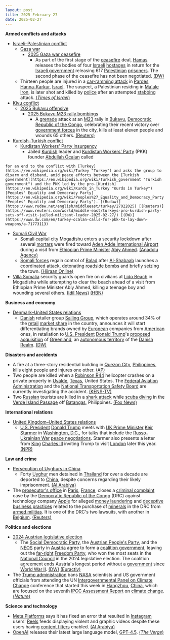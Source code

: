 ```yaml
---
layout: post
title: 2025 February 27
date: 2025-02-27
---
```



**Armed conflicts and attacks**

* [Israeli–Palestinian conflict](https://en.wikipedia.org/wiki/Israeli%E2%80%93Palestinian_conflict "Israeli–Palestinian conflict")
  + [Gaza war](https://en.wikipedia.org/wiki/Gaza_war "Gaza war")
    - [2025 Gaza war ceasefire](https://en.wikipedia.org/wiki/2025_Gaza_war_ceasefire "2025 Gaza war ceasefire")
      * As part of the first stage of the [ceasefire](https://en.wikipedia.org/wiki/Ceasefire "Ceasefire") deal, [Hamas](https://en.wikipedia.org/wiki/Hamas "Hamas") releases the bodies of four [Israeli](https://en.wikipedia.org/wiki/Israelis "Israelis") [hostages](https://en.wikipedia.org/wiki/Gaza_war_hostage_crisis "Gaza war hostage crisis") in return for the [Israeli government](https://en.wikipedia.org/wiki/Israeli_government "Israeli government") releasing 617 [Palestinian](https://en.wikipedia.org/wiki/Palestinians "Palestinians") [prisoners](https://en.wikipedia.org/wiki/Palestinian_prisoners_in_Israel "Palestinian prisoners in Israel"). The second phase of the ceasefire has not been negotiated. [(DW)](https://www.dw.com/en/final-swap-of-gaza-truce-deal-sees-return-of-4-dead-hostages/a-71767402)
  + Thirteen people are injured in a [car-ramming attack](https://en.wikipedia.org/wiki/Vehicle-ramming_attack "Vehicle-ramming attack") in [Pardes Hanna-Karkur](https://en.wikipedia.org/wiki/Pardes_Hanna-Karkur "Pardes Hanna-Karkur"), [Israel](https://en.wikipedia.org/wiki/Israel "Israel"). The suspect, a Palestinian residing in [Ma'ale Iron](https://en.wikipedia.org/wiki/Ma%27ale_Iron "Ma'ale Iron"), is later shot and killed by [police](https://en.wikipedia.org/wiki/Israel_Police "Israel Police") after an attempted [stabbing](https://en.wikipedia.org/wiki/Stabbing "Stabbing") attack. [(*Times of Israel*)](https://www.timesofisrael.com/teen-in-critical-condition-after-terror-suspect-plows-car-into-bus-stop-injuring-13/)
* [Kivu conflict](https://en.wikipedia.org/wiki/Kivu_conflict "Kivu conflict")
  + [2025 Bukavu offensive](https://en.wikipedia.org/wiki/2025_Bukavu_offensive "2025 Bukavu offensive")
    - [2025 Bukavu M23 rally bombings](https://en.wikipedia.org/wiki/2025_Bukavu_M23_rally_bombings "2025 Bukavu M23 rally bombings")
      * A [grenade](https://en.wikipedia.org/wiki/Grenade "Grenade") attack at an [M23](https://en.wikipedia.org/wiki/March_23_Movement "March 23 Movement") rally in [Bukavu](https://en.wikipedia.org/wiki/Bukavu "Bukavu"), [Democratic Republic of the Congo](https://en.wikipedia.org/wiki/Democratic_Republic_of_the_Congo "Democratic Republic of the Congo"), celebrating their recent victory over [government forces](https://en.wikipedia.org/wiki/Armed_Forces_of_the_Democratic_Republic_of_the_Congo "Armed Forces of the Democratic Republic of the Congo") in the city, kills at least eleven people and wounds 65 others. [(Reuters)](https://www.reuters.com/world/africa/blasts-m23-rally-eastern-congo-kill-11-wound-65-rebel-leader-says-2025-02-27/)
* [Kurdish–Turkish conflict](https://en.wikipedia.org/wiki/Kurdish%E2%80%93Turkish_conflict "Kurdish–Turkish conflict")
  + [Kurdistan Workers' Party insurgency](https://en.wikipedia.org/wiki/Kurdistan_Workers%27_Party_insurgency "Kurdistan Workers' Party insurgency")
    - Jailed [Kurdish](https://en.wikipedia.org/wiki/Kurds "Kurds") leader and [Kurdistan Workers' Party](https://en.wikipedia.org/wiki/Kurdistan_Workers%27_Party "Kurdistan Workers' Party") (PKK) founder [Abdullah Öcalan](https://en.wikipedia.org/wiki/Abdullah_%C3%96calan "Abdullah Öcalan") called

```
for an end to the conflict with [Turkey](https://en.wikipedia.org/wiki/Turkey "Turkey") and asks the group to disarm and disband, amid peace efforts between the [Turkish government](https://en.wikipedia.org/wiki/Turkish_government "Turkish government") and the PKK led by the pro-[Kurdish](https://en.wikipedia.org/wiki/Kurds_in_Turkey "Kurds in Turkey") [Peoples' Equality and Democracy Party](https://en.wikipedia.org/wiki/Peoples%27_Equality_and_Democracy_Party "Peoples' Equality and Democracy Party"). [(Rudaw)](https://www.rudaw.net/english/middleeast/turkey/27022025) [(Reuters)](https://www.reuters.com/world/middle-east/turkeys-pro-kurdish-party-sets-off-visit-jailed-militant-leader-2025-02-27/) [(DW)](https://www.dw.com/en/turkey-ocalan-calls-for-pkk-to-lay-down-weapons/a-71773113)

```

* [Somali Civil War](https://en.wikipedia.org/wiki/Somali_Civil_War_%282009%E2%80%93present%29 "Somali Civil War (2009–present)")
  + [Somali](https://en.wikipedia.org/wiki/Somalia "Somalia") capital city [Mogadishu](https://en.wikipedia.org/wiki/Mogadishu "Mogadishu") enters a security lockdown after several [mortars](https://en.wikipedia.org/wiki/Mortar_%28weapon%29 "Mortar (weapon)") were fired toward [Aden Adde International Airport](https://en.wikipedia.org/wiki/Aden_Adde_International_Airport "Aden Adde International Airport") during a visit from [Ethiopian Prime Minister](https://en.wikipedia.org/wiki/Prime_Minister_of_Ethiopia "Prime Minister of Ethiopia") [Abiy Ahmed](https://en.wikipedia.org/wiki/Abiy_Ahmed "Abiy Ahmed"). [(Anadolu Agency)](http://v.aa.com.tr/3494950)
  + [Somali forces](https://en.wikipedia.org/wiki/Somali_National_Army "Somali National Army") regain control of [Balad](https://en.wikipedia.org/wiki/Balad%2C_Somalia "Balad, Somalia") after [Al-Shabaab](https://en.wikipedia.org/wiki/Al-Shabaab_%28militant_group%29 "Al-Shabaab (militant group)") launches a coordinated attack, detonating [roadside bombs](https://en.wikipedia.org/wiki/Improvised_explosive_device "Improvised explosive device") and briefly seizing the town. [(Hiiraan Online)](https://www.hiiraan.com/news4/2025/Feb/200443/somali_forces_regain_control_of_bal_ad_after_deadly_al_shabaab_attack.aspx)
* [Villa Somalia](https://en.wikipedia.org/wiki/Villa_Somalia "Villa Somalia") security guards open fire on civilians at [Lido Beach](https://en.wikipedia.org/wiki/Lido_Beach%2C_Mogadishu "Lido Beach, Mogadishu") in Mogadishu while attempting to clear the beach ahead of a visit from Ethiopian Prime Minister Abiy Ahmed, killing a teenage boy and wounding several others. [(Idil News)](https://www.idilnews.com/teenager-shot-dead-as-somali-security-forces-clear-beach-for-ethiopian-pms-visit/) [(HBN)](https://hbnonlinetv.com/khasaare-dhimasho-oo-ka-dhashay-rasaas-lagu-kala-ergayey-dad-shacab-ah-muqdisho/)

**Business and economy**

* [Denmark–United States relations](https://en.wikipedia.org/wiki/Denmark%E2%80%93United_States_relations "Denmark–United States relations")
  + [Danish](https://en.wikipedia.org/wiki/Denmark "Denmark") retailer group [Salling Group](https://en.wikipedia.org/wiki/Salling_Group "Salling Group"), which operates around 34% of the [retail](https://en.wikipedia.org/wiki/Retail "Retail") [market share](https://en.wikipedia.org/wiki/Market_share "Market share") in the country, announces it will start differentiating brands owned by [European](https://en.wikipedia.org/wiki/European_Union "European Union") companies from [American](https://en.wikipedia.org/wiki/United_States "United States") ones, in retaliation to [U.S. President](https://en.wikipedia.org/wiki/United_States_President "United States President") [Donald Trump](https://en.wikipedia.org/wiki/Donald_Trump "Donald Trump")'s [proposed acquisition](https://en.wikipedia.org/wiki/Proposed_United_States_acquisition_of_Greenland "Proposed United States acquisition of Greenland") of [Greenland](https://en.wikipedia.org/wiki/Greenland "Greenland"), an [autonomous territory](https://en.wikipedia.org/wiki/Autonomous_territory "Autonomous territory") of the [Danish Realm](https://en.wikipedia.org/wiki/Danish_Realm "Danish Realm"). [(DW)](https://www.dw.com/en/danish-grocery-chain-to-distinguish-european-from-us-goods/a-71773488)

**Disasters and accidents**

* A fire at a three-story residential building in [Quezon City](https://en.wikipedia.org/wiki/Quezon_City "Quezon City"), [Philippines](https://en.wikipedia.org/wiki/Philippines "Philippines"), kills eight people and injures one other. [(AP)](https://apnews.com/article/philippines-deadly-building-fire-ee49c46908c2d074b5a229faf773b170)
* Two people are killed when a [Robinson R44](https://en.wikipedia.org/wiki/Robinson_R44 "Robinson R44") helicopter crashes on a private property in [Uvalde](https://en.wikipedia.org/wiki/Uvalde%2C_Texas "Uvalde, Texas"), [Texas](https://en.wikipedia.org/wiki/Texas "Texas"), United States. The [Federal Aviation Administration](https://en.wikipedia.org/wiki/Federal_Aviation_Administration "Federal Aviation Administration") and the [National Transportation Safety Board](https://en.wikipedia.org/wiki/National_Transportation_Safety_Board "National Transportation Safety Board") are currently investigating the accident. [(KENS-TV)](https://www.kens5.com/video/news/local/texas/latest-details-in-deadly-helicopter-crash-in-kinney-county/273-77d7fde6-3362-4432-a665-e7642e95ffbd)
* Two [Russian](https://en.wikipedia.org/wiki/Russians "Russians") tourists are killed in a [shark attack](https://en.wikipedia.org/wiki/Shark_attack "Shark attack") while [scuba diving](https://en.wikipedia.org/wiki/Scuba_diving "Scuba diving") in the [Verde Island Passage](https://en.wikipedia.org/wiki/Verde_Island_Passage "Verde Island Passage") off [Batangas](https://en.wikipedia.org/wiki/Batangas "Batangas"), Philippines. [(Fox News)](https://www.foxnews.com/world/philippines-shark-attack-2-tourists-killed-popular-diving-spot)

**International relations**

* [United Kingdom–United States relations](https://en.wikipedia.org/wiki/United_Kingdom%E2%80%93United_States_relations "United Kingdom–United States relations")
  + [U.S. President](https://en.wikipedia.org/wiki/President_of_the_United_States "President of the United States") [Donald Trump](https://en.wikipedia.org/wiki/Donald_Trump "Donald Trump") meets with [UK Prime Minister](https://en.wikipedia.org/wiki/Prime_Minister_of_the_United_Kingdom "Prime Minister of the United Kingdom") [Keir Starmer](https://en.wikipedia.org/wiki/Keir_Starmer "Keir Starmer") in [Washington, D.C.](https://en.wikipedia.org/wiki/Washington%2C_D.C. "Washington, D.C."), for talks that include the [Russo-Ukrainian War](https://en.wikipedia.org/wiki/Russo-Ukrainian_War "Russo-Ukrainian War") [peace negotiations](https://en.wikipedia.org/wiki/Peace_negotiations_in_the_Russian_invasion_of_Ukraine "Peace negotiations in the Russian invasion of Ukraine"). Starmer also presents a letter from [King](https://en.wikipedia.org/wiki/Monarchy_of_the_United_Kingdom "Monarchy of the United Kingdom") [Charles III](https://en.wikipedia.org/wiki/Charles_III "Charles III") inviting Trump to visit [London](https://en.wikipedia.org/wiki/London "London") later this year. [(NPR)](https://www.npr.org/2025/02/27/nx-s1-5310656/trump-keir-starmer-russia-ukraine)

**Law and crime**

* [Persecution of Uyghurs in China](https://en.wikipedia.org/wiki/Persecution_of_Uyghurs_in_China "Persecution of Uyghurs in China")
  + Forty [Uyghur](https://en.wikipedia.org/wiki/Uyghurs "Uyghurs") men detained in [Thailand](https://en.wikipedia.org/wiki/Thailand "Thailand") for over a decade are deported to [China](https://en.wikipedia.org/wiki/China "China"), despite concerns regarding their likely imprisonment. [(Al Arabiya)](https://english.alarabiya.net/News/world/2025/02/27/40-uyghur-men-detained-in-thailand-for-more-than-a-decade-have-been-deported-to-china)
* The [prosecutor's office](https://en.wikipedia.org/wiki/Tribunal_de_grande_instance_de_Paris "Tribunal de grande instance de Paris") in [Paris](https://en.wikipedia.org/wiki/Paris "Paris"), [France](https://en.wikipedia.org/wiki/France "France"), closes a [criminal complaint](https://en.wikipedia.org/wiki/Complaint "Complaint") case by the [Democratic Republic of the Congo](https://en.wikipedia.org/wiki/Democratic_Republic_of_the_Congo "Democratic Republic of the Congo") (DRC) against technology company [Apple](https://en.wikipedia.org/wiki/Apple_%28company%29 "Apple (company)") for alleged [money laundering](https://en.wikipedia.org/wiki/Money_laundering "Money laundering") and [deceptive business practices](https://en.wikipedia.org/wiki/Unfair_business_practices "Unfair business practices") related to the purchase of [minerals](https://en.wikipedia.org/wiki/Illegal_mining "Illegal mining") in the DRC from [armed militias](https://en.wikipedia.org/wiki/List_of_armed_groups_in_the_Democratic_Republic_of_the_Congo "List of armed groups in the Democratic Republic of the Congo"). It is one of the DRC's two lawsuits, with another in [Belgium](https://en.wikipedia.org/wiki/Belgium "Belgium"). [(Reuters)](https://www.reuters.com/technology/paris-prosecutor-closes-case-against-apple-over-congo-minerals-document-2025-02-27/)

**Politics and elections**

* [2024 Austrian legislative election](https://en.wikipedia.org/wiki/2024_Austrian_legislative_election "2024 Austrian legislative election")
  + The [Social Democratic Party](https://en.wikipedia.org/wiki/Social_Democratic_Party_of_Austria "Social Democratic Party of Austria"), the [Austrian People's Party](https://en.wikipedia.org/wiki/Austrian_People%27s_Party "Austrian People's Party"), and the [NEOS](https://en.wikipedia.org/wiki/NEOS_%28Austria%29 "NEOS (Austria)") party in [Austria](https://en.wikipedia.org/wiki/Austria "Austria") agree to form a [coalition government](https://en.wikipedia.org/wiki/Coalition_government "Coalition government"), leaving out the [far-right](https://en.wikipedia.org/wiki/Far-right_politics "Far-right politics") [Freedom Party](https://en.wikipedia.org/wiki/Freedom_Party_of_Austria "Freedom Party of Austria"), who won the most seats in the [National Council](https://en.wikipedia.org/wiki/National_Council_%28Austria%29 "National Council (Austria)") in the 2024 legislative election. The coalition agreement ends Austria's longest period without a [government](https://en.wikipedia.org/wiki/Government_of_Austria "Government of Austria") since [World War II](https://en.wikipedia.org/wiki/World_War_II "World War II"). [(DW)](https://www.dw.com/en/austria-centrist-parties-form-coalition-without-far-right/a-71765298) [(Euractiv)](https://www.euractiv.com/section/politics/news/austria-centrist-parties-agree-on-coalition-government/)
* The [Trump administration](https://en.wikipedia.org/wiki/Second_presidency_of_Donald_Trump "Second presidency of Donald Trump") bans [NASA](https://en.wikipedia.org/wiki/NASA "NASA") scientists and US government officials from attending the UN [Intergovernmental Panel on Climate Change](https://en.wikipedia.org/wiki/Intergovernmental_Panel_on_Climate_Change "Intergovernmental Panel on Climate Change") conference that started this week in [Hangzhou](https://en.wikipedia.org/wiki/Hangzhou "Hangzhou"), [China](https://en.wikipedia.org/wiki/China "China"), which are focused on the seventh [IPCC Assessment Report](https://en.wikipedia.org/wiki/IPCC_Sixth_Assessment_Report "IPCC Sixth Assessment Report") on [climate change](https://en.wikipedia.org/wiki/Climate_change "Climate change"). [(*Nature*)](https://www.nature.com/articles/d41586-025-00596-0)

**Science and technology**

* [Meta Platforms](https://en.wikipedia.org/wiki/Meta_Platforms "Meta Platforms") says it has fixed an error that resulted in [Instagram](https://en.wikipedia.org/wiki/Instagram "Instagram") users' [Reels](https://en.wikipedia.org/wiki/Instagram_Reels "Instagram Reels") feeds displaying violent and graphic videos despite these users having [content filters](https://en.wikipedia.org/wiki/Content_filter "Content filter") enabled. [(Al Arabiya)](https://english.alarabiya.net/News/world/2025/02/27/meta-fixes-error-that-flooded-instagram-reels-with-violent-videos)
* [OpenAI](https://en.wikipedia.org/wiki/OpenAI "OpenAI") releases their latest large language model, [GPT-4.5](https://en.wikipedia.org/wiki/GPT-4.5 "GPT-4.5"). [(*The Verge*)](https://www.theverge.com/news/620021/openai-gpt-4-5-orion-ai-model-release)

